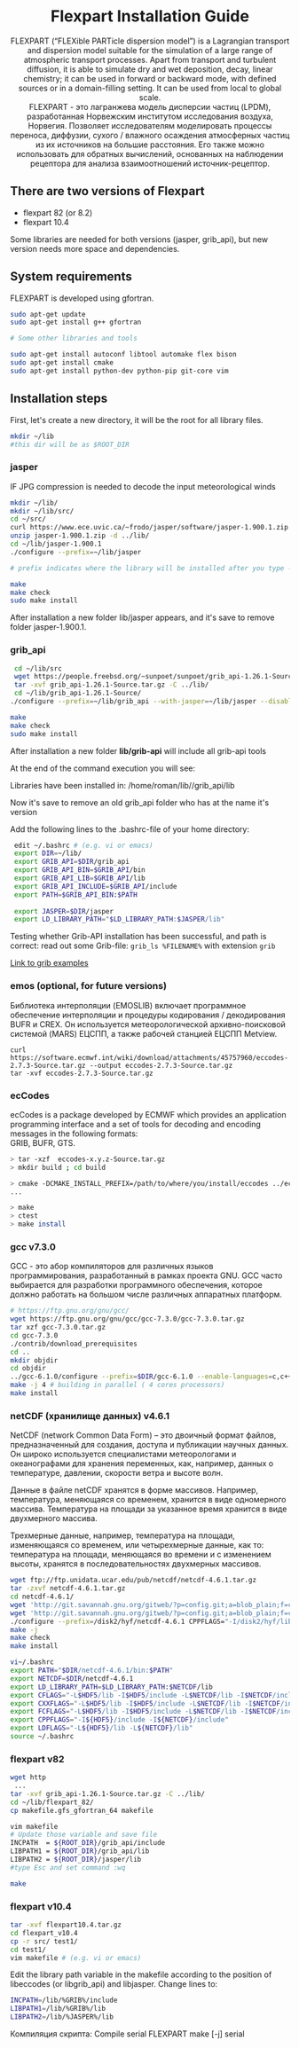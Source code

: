 <h1 align="center"> Flexpart Installation Guide </h1>
<p align="center">
FLEXPART (“FLEXible PARTicle dispersion model”) is a Lagrangian transport and dispersion model suitable for the simulation of a large range of atmospheric
transport processes. Apart from transport and turbulent diffusion, it is able to simulate dry and wet deposition, decay, linear chemistry;  
it can be used in forward or backward mode, with defined sources or in a domain-filling setting. It can be used from local to global scale.
<br/>
FLEXPART - это лагранжева модель дисперсии частиц (LPDM), разработанная Норвежским институтом исследования воздуха, Норвегия. Позволяет исследователям моделировать процессы переноса, диффузии, сухого / влажного осаждения атмосферных частиц из их источников на большие расстояния. Его также можно использовать для обратных вычислений, основанных на наблюдении рецептора для анализа взаимоотношений источник-рецептор.

</p>

## There are two versions of Flexpart

- flexpart 82 (or 8.2)
- flexpart 10.4

Some libraries are needed for both versions (jasper, grib_api), but new version needs more space and dependencies.

## System requirements

FLEXPART is developed using gfortran.

```bash
sudo apt-get update
sudo apt-get install g++ gfortran

# Some other libraries and tools

sudo apt-get install autoconf libtool automake flex bison
sudo apt-get install cmake
sudo apt-get install python-dev python-pip git-core vim
```

## Installation steps

First, let's create a new directory, it will be the root for all library files.

```bash
mkdir ~/lib
#this dir will be as $ROOT_DIR
```

### jasper

IF JPG compression is needed to decode the input meteorological winds

```bash
mkdir ~/lib/
mkdir ~/lib/src/
cd ~/src/
curl https://www.ece.uvic.ca/~frodo/jasper/software/jasper-1.900.1.zip --output jasper-1.900.1.zip
unzip jasper-1.900.1.zip -d ../lib/
cd ~/lib/jasper-1.900.1
./configure --prefix=~/lib/jasper

# prefix indicates where the library will be installed after you type - make install

make
make check
sudo make install
```

After installation a new folder lib/jasper appears, and it's save to remove folder jasper-1.900.1.

### grib_api

```bash
 cd ~/lib/src
 wget https://people.freebsd.org/~sunpoet/sunpoet/grib_api-1.26.1-Source.tar.gz
 tar -xvf grib_api-1.26.1-Source.tar.gz -C ../lib/
 cd ~/lib/grib_api-1.26.1-Source/
./configure --prefix=~/lib/grib_api --with-jasper=~/lib/jasper --disable-shared

make
make check
sudo make install
```

After installation a new folder **lib/grib-api** will include all grib-api tools

At the end of the command execution you will see:

Libraries have been installed in:
   /home/roman/lib//grib_api/lib

Now it's save to remove an old grib_api folder who has at the name it's version

Add the following lines to the .bashrc-file of your home directory:

```bash
 edit ~/.bashrc # (e.g. vi or emacs)
 export DIR=~/lib/
 export GRIB_API=$DIR/grib_api
 export GRIB_API_BIN=$GRIB_API/bin
 export GRIB_API_LIB=$GRIB_API/lib
 export GRIB_API_INCLUDE=$GRIB_API/include
 export PATH=$GRIB_API_BIN:$PATH
 
 export JASPER=$DIR/jasper
 export LD_LIBRARY_PATH="$LD_LIBRARY_PATH:$JASPER/lib"
```

Testing whether Grib-API installation has been successful, and path is correct: read out some Grib-file:
`grib_ls %FILENAME%` with extension `grib`

[Link to grib examples](http://download.ecmwf.org/test-data/grib_api/grib_api_test_data.tar.gz)

### emos (optional, for future versions)

Библиотека интерполяции (EMOSLIB) включает программное обеспечение интерполяции и процедуры кодирования / декодирования BUFR и CREX. Он используется метеорологической архивно-поисковой системой (MARS) ЕЦСПП, а также рабочей станцией ЕЦСПП Metview.

```bahs
curl https://software.ecmwf.int/wiki/download/attachments/45757960/eccodes-2.7.3-Source.tar.gz --output eccodes-2.7.3-Source.tar.gz
tar -xvf eccodes-2.7.3-Source.tar.gz
```

### ecCodes

ecCodes is a package developed by ECMWF which provides an application programming interface and a set of tools for decoding and encoding messages in the following formats:  
GRIB, BUFR, GTS.

```bash
> tar -xzf  eccodes-x.y.z-Source.tar.gz
> mkdir build ; cd build

> cmake -DCMAKE_INSTALL_PREFIX=/path/to/where/you/install/eccodes ../eccodes-x.y.z-Source
...

> make
> ctest
> make install
```

### gcc v7.3.0

GСС - это абор компиляторов для различных языков программирования, разработанный в рамках проекта GNU. GCC часто выбирается для разработки программного обеспечения, которое должно работать на большом числе различных аппаратных платформ.

```bash
# https://ftp.gnu.org/gnu/gcc/
wget https://ftp.gnu.org/gnu/gcc/gcc-7.3.0/gcc-7.3.0.tar.gz
tar xzf gcc-7.3.0.tar.gz
cd gcc-7.3.0
./contrib/download_prerequisites
cd ..
mkdir objdir
cd objdir
../gcc-6.1.0/configure --prefix=$DIR/gcc-6.1.0 --enable-languages=c,c++,fortran,go 
make -j 4 # building in parallel ( 4 cores processors)
make install
```

### netCDF (хранилище данных) v4.6.1

NetCDF (network Common Data Form) – это двоичный формат файлов, предназначенный для создания, доступа и публикации научных данных. Он широко используется специалистами метеорологами и океанографами для хранения переменных, как, например, данных о температуре, давлении, скорости ветра и высоте волн.

Данные в файле netCDF хранятся в форме массивов. Например, температура, меняющаяся со временем, хранится в виде одномерного массива. Температура на площади за указанное время хранится в виде двухмерного массива.

Трехмерные данные, например, температура на площади, изменяющаяся со временем, или четырехмерные данные, как то: температура на площади, меняющаяся во времени и с изменением высоты, хранятся в последовательностях двухмерных массивов.

```bash
wget ftp://ftp.unidata.ucar.edu/pub/netcdf/netcdf-4.6.1.tar.gz
tar -zxvf netcdf-4.6.1.tar.gz
cd netcdf-4.6.1/
wget 'http://git.savannah.gnu.org/gitweb/?p=config.git;a=blob_plain;f=config.guess;hb=HEAD' -O config.guess
wget 'http://git.savannah.gnu.org/gitweb/?p=config.git;a=blob_plain;f=config.sub;hb=HEAD' -O config.sub
./configure --prefix=/disk2/hyf/netcdf-4.6.1 CPPFLAGS="-I/disk2/hyf/lib/hdf5/include -I/diks2/hyf/lib/grib2/include -O3" LDFLAGS="-L/disk2/hyf/lib/hdf5/lib -L/diks2/hyf/lib/grib2/lib" --enable-shared --enable-netcdf-4  --disable-dap --disable-doxygen
make -j
make check
make install

vi~/.bashrc
export PATH="$DIR/netcdf-4.6.1/bin:$PATH"
export NETCDF=$DIR/netcdf-4.6.1
export LD_LIBRARY_PATH=$LD_LIBRARY_PATH:$NETCDF/lib
export CFLAGS="-L$HDF5/lib -I$HDF5/include -L$NETCDF/lib -I$NETCDF/include"
export CXXFLAGS="-L$HDF5/lib -I$HDF5/include -L$NETCDF/lib -I$NETCDF/include"
export FCFLAGS="-L$HDF5/lib -I$HDF5/include -L$NETCDF/lib -I$NETCDF/include"
export CPPFLAGS="-I${HDF5}/include -I${NETCDF}/include"
export LDFLAGS="-L${HDF5}/lib -L${NETCDF}/lib"
source ~/.bashrc
```

### flexpart v82

```bash
wget http
 ... 
tar -xvf grib_api-1.26.1-Source.tar.gz -C ../lib/
cd ~/lib/flexpart_82/
cp makefile.gfs_gfortran_64 makefile

vim makefile
# Update those variable and save file
INCPATH  = ${ROOT_DIR}/grib_api/include
LIBPATH1 = ${ROOT_DIR}/grib_api/lib
LIBPATH2 = ${ROOT_DIR}/jasper/lib
#type Esc and set command :wq

make
```

### flexpart v10.4

```bash
tar -xvf flexpart10.4.tar.gz
cd flexpart_v10.4
cp -r src/ test1/
cd test1/
vim makefile # (e.g. vi or emacs)
```

Edit the library path variable in the makefile according to the position of libeccodes (or libgrib_api) and libjasper. Change lines to:

```bash
INCPATH=/lib/%GRIB%/include
LIBPATH1=/lib/%GRIB%/lib
LIBPATH2=/lib/%JASPER%/lib
```

Компиляция скрипта:
Compile serial FLEXPART
  make [-j] serial
